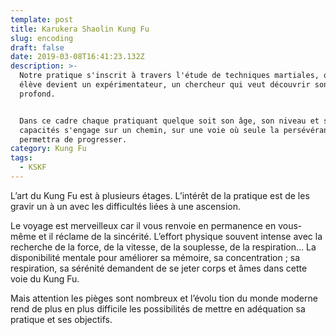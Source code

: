 ```yaml
---
template: post
title: Karukera Shaolin Kung Fu
slug: encoding
draft: false
date: 2019-03-08T16:41:23.132Z
description: >-
  Notre pratique s'inscrit à travers l'étude de techniques martiales, où chaque
  élève devient un expérimentateur, un chercheur qui veut découvrir son être
  profond.


  Dans ce cadre chaque pratiquant quelque soit son âge, son niveau et ses
  capacités s'engage sur un chemin, sur une voie où seule la persévérance lui
  permettra de progresser.
category: Kung Fu
tags:
  - KSKF
---
```

L’art du Kung Fu est à plusieurs étages. L’intérêt de la pratique est de les gravir un à un avec les difficultés liées à une ascension.

Le voyage est merveilleux car il vous renvoie en permanence en vous-même et il réclame de la sincérité. L’effort physique souvent intense avec la recherche de la force, de la vitesse, de la souplesse, de la respiration… La disponibilité mentale pour améliorer sa mémoire, sa concentration ; sa respiration, sa sérénité demandent de se jeter corps et âmes dans cette voie du Kung Fu.

Mais attention les pièges sont nombreux et l’évolu tion du monde moderne rend de plus en plus difficile les possibilités de mettre en adéquation sa pratique et ses objectifs.
